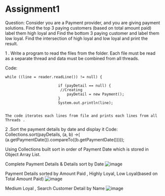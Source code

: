 # Assignment1
Question: 
Consider you are a Payment provider, and you are giving payment solutions. Find the top 3 
paying customers (based on total amount paid) label them high loyal and Find the bottom 
3 paying customer and label them low loyal. Find the intersection of high loyal and low 
loyal and print the result.

1 . Write a program to read the files from the folder. Each file must be read as a separate 
thread and data must be combined from all threads.

Code:
   
    while ((line = reader.readLine()) != null) {
                           
                            if (payDetail == null) {
                             //Creating 
                                payDetail = new Payment();
                            }
                            System.out.println(line);

                            
    The code iterates each lines from file and prints each lines from all Threads .
2 .Sort the payment details by date and display it
Code: 
 	        Collections.sort(payDetails, (a, b) ->( (a.getPaymentDate()).compareTo((b.getPaymentDate()))));

          
Using Collections built sort in order of Payment Date which is stored in Object Array List.


Complete Payment Details & Details sort by Date
![image](https://github.com/Abhishekdix/Assignment1ACI/assets/81672558/5b2ee5a5-bf4d-4728-a55f-9c925d92ef4e)

Payment Details sorted by Amount Paid , Highly Loyal, Low Loyal(based on Total Amount Paid) 
![image](https://github.com/Abhishekdix/Assignment1ACI/assets/81672558/3443863b-29a0-48a8-b26b-d2bfdba71cb4)

Medium Loyal , Search Customer Detail by Name
![image](https://github.com/Abhishekdix/Assignment1ACI/assets/81672558/6ad69c18-489c-47a5-b859-f852dc49d960)

